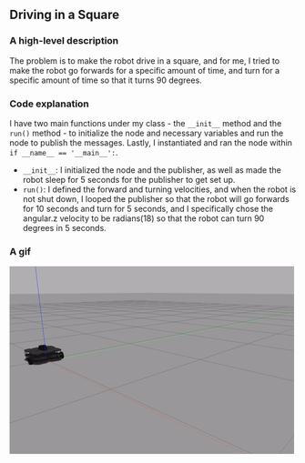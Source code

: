## Driving in a Square
### A high-level description
The problem is to make the robot drive in a square, and for me, I tried to make the robot go forwards for a specific amount of time, and turn for a specific amount of time so that it turns 90 degrees.
### Code explanation
I have two main functions under my class - the `__init__` method and the `run()` method - to initialize the node and necessary variables and run the node to publish the messages. Lastly, I instantiated and ran the node within `if __name__ == '__main__':`.
* `__init__`: I initialized the node and the publisher, as well as made the robot sleep for 5 seconds for the publisher to get set up. 
* `run()`: I defined the forward and turning velocities, and when the robot is not shut down, I looped the publisher so that the robot will go forwards for 10 seconds and turn for 5 seconds, and I specifically chose the angular.z velocity to be radians(18) so that the robot can turn 90 degrees in 5 seconds. 
### A gif
![drive_square_demo.gif](gifs/drive_square_demo.gif)